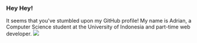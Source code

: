 ### Hey Hey!
It seems that you've stumbled upon my GitHub profile!
My name is Adrian, a Computer Science student at the University of Indonesia and part-time web developer.
![](https://i.imgur.com/eSAcHf2.jpg)



<!--
**Meta1807/Meta1807** is a ✨ _special_ ✨ repository because its `README.md` (this file) appears on your GitHub profile.
Here are some ideas to get you started:

- 🔭 I’m currently working on ...
- 🌱 I’m currently learning ...
- 👯 I’m looking to collaborate on ...
- 🤔 I’m looking for help with ...
- 💬 Ask me about ...
- 📫 How to reach me: ...
- 😄 Pronouns: ...
- ⚡ Fun fact: ...
-->
